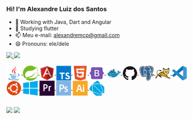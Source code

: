 ### Hi! I'm Alexandre Luiz dos Santos

- 🔭 Working with Java, Dart and Angular
- 🌱 Studying flutter
- 📫 Meu e-mail: alexandremcp@gmail.com
- 😄 Pronouns: ele/dele



 <div>
  <a href="https://github.com/alexandremcp">
  <img height="180em" src="https://github-readme-stats.vercel.app/api?username=alexandremcp&show_icons=true&theme=algolia&include_all_commits=true&count_private=true"/>
  <img height="180em" src="https://github-readme-stats.vercel.app/api/top-langs/?username=alexandremcp&layout=compact&langs_count=7&theme=algolia"/>
</div>

<div style="display: inline_block"><br>
  <img align="center" height="40" width="40" src="https://github.com/devicons/devicon/blob/master/icons/java/java-original.svg">
  <img align="center" height="40" width="40" src="https://github.com/devicons/devicon/blob/master/icons/spring/spring-original.svg">
  <img align="center" height="40" width="40" src="https://github.com/devicons/devicon/blob/master/icons/angularjs/angularjs-original.svg">
  <img align="center" height="40" width="40" src="https://raw.githubusercontent.com/devicons/devicon/master/icons/typescript/typescript-plain.svg">
  <img align="center" height="40" width="40" src="https://raw.githubusercontent.com/devicons/devicon/master/icons/html5/html5-original.svg">
  <img align="center" height="40" width="40" src="https://github.com/devicons/devicon/blob/master/icons/bootstrap/bootstrap-plain.svg">
  <img align="center" height="40" width="40" src="https://github.com/devicons/devicon/blob/master/icons/docker/docker-original.svg">
  <img align="center" height="40" width="40" src="https://github.com/devicons/devicon/blob/master/icons/github/github-original.svg">
  <img align="center" height="40" width="40" src="https://github.com/devicons/devicon/blob/master/icons/postgresql/postgresql-original.svg">
  <img align="center" height="40" width="40" src="https://github.com/devicons/devicon/blob/master/icons/tomcat/tomcat-original.svg">
  <img align="center" height="40" width="40" src="https://github.com/devicons/devicon/blob/master/icons/vscode/vscode-original.svg">
  <img align="center" height="40" width="40" src="https://github.com/devicons/devicon/blob/master/icons/ubuntu/ubuntu-plain.svg">
  <img align="center" height="40" width="40" src="https://github.com/devicons/devicon/blob/master/icons/windows8/windows8-original.svg">
  <img align="center" height="40" width="40" src="https://github.com/devicons/devicon/blob/master/icons/premierepro/premierepro-plain.svg">
  <img align="center" height="40" width="40" src="https://github.com/devicons/devicon/blob/master/icons/photoshop/photoshop-plain.svg">  
  <img align="center" height="40" width="40" src="https://github.com/devicons/devicon/blob/master/icons/illustrator/illustrator-plain.svg">
  <img align="center" height="40" width="40" src="https://github.com/devicons/devicon/blob/master/icons/dart/dart-plain.svg">
</div>
  
  ##
  
 <div> 
  <a href = "mailto:alexandremcp@gmail.com"><img src="https://img.shields.io/badge/-Gmail-%23333?style=for-the-badge&logo=gmail&logoColor=white" target="_blank"></a>
  <a href="https://www.linkedin.com/in/alexandremcp/" target="_blank"><img src="https://img.shields.io/badge/-LinkedIn-%230077B5?style=for-the-badge&logo=linkedin&logoColor=white" target="_blank"></a> 
</div>
  
